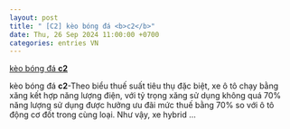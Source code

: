 ```yaml
---
layout: post
title: " [C2] kèo bóng đá <b>c2</b>"
date: Thu, 26 Sep 2024 11:00:00 +0700
categories: entries VN
---
```

[kèo bóng đá <b>c2</b>](https://www.bienphong.com.vn/Xiazai/k%C3%A8o-b%C3%B3ng-%C4%91%C3%A1-c2.phtm)

kèo bóng đá <b>c2</b>-Theo biểu thuế suất tiêu thụ đặc biệt, xe ô tô chạy bằng xăng kết hợp năng lượng điện, với tỷ trọng xăng sử dụng không quá 70% năng lượng sử dụng được hưởng ưu đãi mức thuế bằng 70% so với ô tô động cơ đốt trong cùng loại. Như vậy, xe hybrid ...

